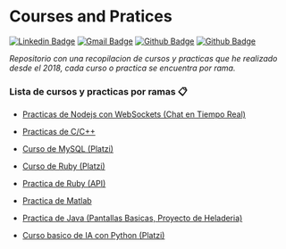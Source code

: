 # Courses and Pratices

[![Linkedin Badge](https://img.shields.io/badge/-rojasarmando-blue?style=flat-square&logo=Linkedin&logoColor=white&link=https://www.linkedin.com/in/rojasarmando/)](https://www.linkedin.com/in/rojasarmando/)
[![Gmail Badge](https://img.shields.io/badge/-armando.develop-c14438?style=flat-square&logo=Gmail&logoColor=white&link=mailto:armando.develop@gmail.com)](mailto:armando.develop@gmail.com)
[![Github Badge](https://img.shields.io/badge/-rojasarmando-black?style=flat-square&logo=Github&logoColor=white&link=https://github.com/rojasarmando/rojasarmando)](https://github.com/rojasarmando/rojasarmando)
[![Github Badge](https://img.shields.io/badge/-dev_armando-black?style=flat-square&logo=Github&logoColor=white&link=https://github.com/dev-armando/rojasarmando)](https://github.com/dev-armando/dev-armando)


_Repositorio con una recopilacion de cursos y practicas que he realizado desde el 2018, cada curso o practica se encuentra por rama._



### Lista de cursos y practicas por ramas 📋

* [Practicas de Nodejs con WebSockets (Chat en Tiempo Real)](https://github.com/rojasarmando/Courses-and-Pratices/tree/nodejs-websocket)

* [Practicas de C/C++](https://github.com/rojasarmando/Courses-and-Pratices/tree/c++)

* [Curso de MySQL (Platzi)](https://github.com/rojasarmando/Courses-and-Pratices/tree/mysql)

* [Curso de Ruby (Platzi)](https://github.com/rojasarmando/Courses-and-Pratices/tree/ruby)

* [Practica de Ruby (API)](https://github.com/rojasarmando/Courses-and-Pratices/tree/ruby-example-api)

* [Practica de Matlab ](https://github.com/rojasarmando/Courses-and-Pratices/tree/matlab)


* [Practica de Java (Pantallas Basicas, Proyecto de Heladeria) ](https://github.com/rojasarmando/Courses-and-Pratices/tree/java-heladeria)


* [Curso basico de IA con Python (Platzi) ](https://github.com/rojasarmando/Courses-and-Pratices/tree/python-IA)